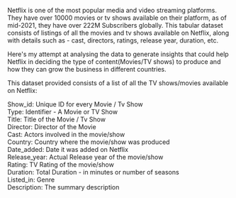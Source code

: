 Netflix is one of the most popular media and video streaming platforms. They have over 10000 movies or tv shows available on their platform, as of mid-2021, they have over 222M Subscribers globally. This tabular dataset consists of listings of all the movies and tv shows available on Netflix, along with details such as - cast, directors, ratings, release year, duration, etc.

Here's my attempt at analysing the data to generate insights that could help Netflix in deciding the type of content(Movies/TV shows) to produce and how they can grow the business in different countries.


This dataset provided consists of a list of all the TV shows/movies available on Netflix:

Show_id: Unique ID for every Movie / Tv Show <br/>
Type: Identifier - A Movie or TV Show<br/>
Title: Title of the Movie / Tv Show<br/>
Director: Director of the Movie<br/>
Cast: Actors involved in the movie/show<br/>
Country: Country where the movie/show was produced<br/>
Date_added: Date it was added on Netflix<br/>
Release_year: Actual Release year of the movie/show<br/>
Rating: TV Rating of the movie/show<br/>
Duration: Total Duration - in minutes or number of seasons<br/>
Listed_in: Genre<br/>
Description: The summary description

